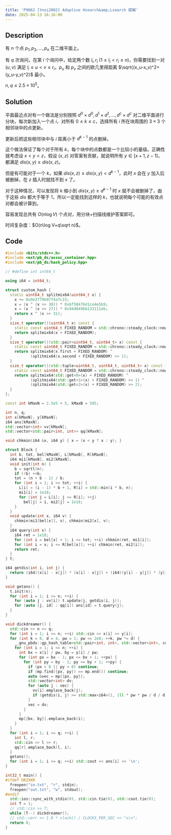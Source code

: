 ```yaml
---
title: 'P9062 [Ynoi2002] Adaptive Hsearch&amp;Lsearch 题解'
date: 2025-04-13 16:16:00
---
```


## Description

有 $n$ 个点 $p_1,p_2,\dots,p_n$ 在二维平面上。

有 $q$ 次询问，在第 $i$ 个询问中，给定两个数 $l_i,r_i$ ($1\leq l_i< r_i\leq n$)，你需要找到一对 $(u,v)$ 满足 $l_i\leq u<v\leq r_i$，$p_u$ 和 $p_v$ 之间的欧几里得距离 $\sqrt{(x_u-x_v)^2+(y_u-y_v)^2}$ 最小。

$n,q\leq 2.5\times 10^5$。

## Solution

平面最近点对有一个做法是分别按照 $d^0\times d^0,d^1\times d^1,\ldots,d^c\times d^c$ 对二维平面进行分块，每次新加入一个点 $i$，对所有 $0\leq k\leq c$，选择所有 $i$ 所在块周围的 $3\times 3$ 个相邻块中的点更新。

更新后把这些相邻块中与 $i$ 距离小于 $d^{k-1}$ 的点删掉。

这个做法保证了每个对于所有 $k$，每个块中的点数都是一个比较小的量级。正确性就考虑设 $x<y<z$，假设 $(x,z)$ 对答案有贡献，就说明所有 $y\in[x+1,z-1]$，都满足 $dis(x,y)\geq dis(x,z)$。

但是有可能对于一个 $k$，如果 $dis(x,z)\leq dis(x,y)<d^{k-1}$，此时 $x$ 会在 $y$ 加入后被删掉，在 $z$ 插入时就找不到 $x$ 了。

对于这种情况，可以发现将 $k$ 缩小到 $dis(x,y)\geq d^{k-1}$ 时 $x$ 就不会被删掉了，由于这些 $dis$ 都大于等于 $1$，所以一定能找到这样的 $k$，也就说明每个可能的有效点对都会被计算到。

容易发现总共有 $O(n\log V)$ 个点对，用分块+扫描线维护答案即可。

时间复杂度：$O(n\log V+q\sqrt n)$。

## Code

```cpp
#include <bits/stdc++.h>
#include <ext/pb_ds/assoc_container.hpp>
#include <ext/pb_ds/hash_policy.hpp>

// #define int int64_t

using i64 = int64_t;

struct custom_hash {
  static uint64_t splitmix64(uint64_t x) {
    x += 0x9e3779b97f4a7c15;
    x = (x ^ (x >> 30)) * 0xbf58476d1ce4e5b9;
    x = (x ^ (x >> 27)) * 0x94d049bb133111eb;
    return x ^ (x >> 31);
  }
  size_t operator()(uint64_t x) const {
    static const uint64_t FIXED_RANDOM = std::chrono::steady_clock::now().time_since_epoch().count();
    return splitmix64(x + FIXED_RANDOM);
  }
  size_t operator()(std::pair<uint64_t, uint64_t> x) const {
    static const uint64_t FIXED_RANDOM = std::chrono::steady_clock::now().time_since_epoch().count();
    return splitmix64(x.first + FIXED_RANDOM) ^
           (splitmix64(x.second + FIXED_RANDOM) >> 1);
  }
  size_t operator()(std::tuple<uint64_t, uint64_t, uint64_t> x) const {
    static const uint64_t FIXED_RANDOM = std::chrono::steady_clock::now().time_since_epoch().count();
    return splitmix64(std::get<0>(x) + FIXED_RANDOM) ^
           (splitmix64(std::get<1>(x) + FIXED_RANDOM) >> 1) ^
           (splitmix64(std::get<2>(x) + FIXED_RANDOM) >> 2);
  }
};

const int kMaxN = 2.5e5 + 5, kMaxB = 505;

int n, q;
int x[kMaxN], y[kMaxN];
i64 ans[kMaxN];
std::vector<int> vv[kMaxN];
std::vector<std::pair<int, int>> qq[kMaxN];

void chkmin(i64 &x, i64 y) { x = (x < y ? x : y); }

struct Block {
  int b, tot, bel[kMaxN], L[kMaxB], R[kMaxB];
  i64 mi1[kMaxB], mi2[kMaxN];
  void init(int n) {
    b = sqrtl(n);
    if (!b) ++b;
    tot = (n + b - 1) / b;
    for (int i = 1; i <= tot; ++i) {
      L[i] = (i - 1) * b + 1, R[i] = std::min(i * b, n);
      mi1[i] = 1e18;
      for (int j = L[i]; j <= R[i]; ++j)
        bel[j] = i, mi2[j] = 1e18;
    }
  }
  void update(int x, i64 v) {
    chkmin(mi1[bel[x]], v), chkmin(mi2[x], v);
  }
  i64 query(int x) {
    i64 ret = 1e18;
    for (int i = bel[x] + 1; i <= tot; ++i) chkmin(ret, mi1[i]);
    for (int i = x; i <= R[bel[x]]; ++i) chkmin(ret, mi2[i]);
    return ret;
  }
} t;

i64 getdis(int i, int j) {
  return (i64)(x[i] - x[j]) * (x[i] - x[j]) + (i64)(y[i] - y[j]) * (y[i] - y[j]);
}

void getans() {
  t.init(n);
  for (int i = 1; i <= n; ++i) {
    for (auto j : vv[i]) t.update(j, getdis(i, j));
    for (auto [j, id] : qq[i]) ans[id] = t.query(j);
  }
}

void dickdreamer() {
  std::cin >> n >> q;
  for (int i = 1; i <= n; ++i) std::cin >> x[i] >> y[i];
  for (int k = 0, d = 4, pw = 1; pw <= 2e8; ++k, pw *= d) {
    __gnu_pbds::gp_hash_table<std::pair<int, int>, std::vector<int>, custom_hash> mp;
    for (int i = 1; i <= n; ++i) {
      int bx = x[i] / pw, by = y[i] / pw;
      for (int px = bx - 1; px <= bx + 1; ++px) {
        for (int py = by - 1; py <= by + 1; ++py) {
          if (px < 0 || py < 0) continue;
          if (mp.find({px, py}) == mp.end()) continue;
          auto &vec = mp[{px, py}];
          std::vector<int> dv;
          for (auto j : vec) {
            vv[i].emplace_back(j);
            if (getdis(i, j) >= std::max<i64>(1, 1ll * pw * pw / d / d)) dv.emplace_back(j);
          }
          vec = dv;
        }
      }
      mp[{bx, by}].emplace_back(i);
    }
  }
  for (int i = 1; i <= q; ++i) {
    int l, r;
    std::cin >> l >> r;
    qq[r].emplace_back(l, i);
  }
  getans();
  for (int i = 1; i <= q; ++i) std::cout << ans[i] << '\n';
}

int32_t main() {
#ifdef ORZXKR
  freopen("in.txt", "r", stdin);
  freopen("out.txt", "w", stdout);
#endif
  std::ios::sync_with_stdio(0), std::cin.tie(0), std::cout.tie(0);
  int T = 1;
  // std::cin >> T;
  while (T--) dickdreamer();
  // std::cerr << 1.0 * clock() / CLOCKS_PER_SEC << "s\n";
  return 0;
}
```